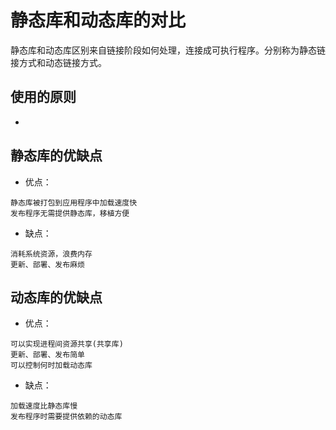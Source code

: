 # 静态库和动态库的对比
静态库和动态库区别来自链接阶段如何处理，连接成可执行程序。分别称为静态链接方式和动态链接方式。
## 使用的原则
* 
## 静态库的优缺点
* 优点：
```
静态库被打包到应用程序中加载速度快
发布程序无需提供静态库，移植方便
```
* 缺点：
```
消耗系统资源，浪费内存
更新、部署、发布麻烦
```
## 动态库的优缺点
* 优点：
```
可以实现进程间资源共享(共享库)
更新、部署、发布简单
可以控制何时加载动态库
```
* 缺点：
```
加载速度比静态库慢
发布程序时需要提供依赖的动态库
```